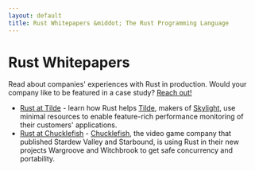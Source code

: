 ```yaml
---
layout: default
title: Rust Whitepapers &middot; The Rust Programming Language
---
```


# Rust Whitepapers

Read about companies' experiences with Rust in production. Would your company like to be featured
in a case study? [Reach out!](mailto:community@rust-lang.org)

* [Rust at Tilde](/pdfs/Rust-Tilde-Whitepaper.pdf) - learn how Rust helps
  [Tilde](http://www.tilde.io/), makers of [Skylight](https://www.skylight.io/), use minimal
  resources to enable feature-rich performance monitoring of their customers' applications.
* [Rust at Chucklefish](/pdfs/Rust-Chucklefish-Whitepaper.pdf) -
  [Chucklefish](https://chucklefish.org/), the video game company that published Stardew Valley and
  Starbound, is using Rust in their new projects Wargroove and Witchbrook to get safe concurrency
  and portability.
